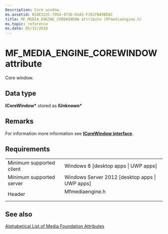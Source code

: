 ```yaml
---
Description: Core window.
ms.assetid: B18E322C-7954-473D-81A2-F181FBA9BDAC
title: MF_MEDIA_ENGINE_COREWINDOW attribute (Mfmediaengine.h)
ms.topic: reference
ms.date: 05/31/2018
---
```


# MF\_MEDIA\_ENGINE\_COREWINDOW attribute

Core window.

## Data type

**ICoreWindow\*** stored as **IUnknown\***

## Remarks

For information more information see [**ICoreWindow interface**](https://msdn.microsoft.com/library/BR208296(v=Win.10).aspx).

## Requirements



|                                     |                                                                                            |
|-------------------------------------|--------------------------------------------------------------------------------------------|
| Minimum supported client<br/> | Windows 8 \[desktop apps \| UWP apps\]<br/>                                          |
| Minimum supported server<br/> | Windows Server 2012 \[desktop apps \| UWP apps\]<br/>                                |
| Header<br/>                   | <dl> <dt>Mfmediaengine.h</dt> </dl> |



## See also

<dl> <dt>

[Alphabetical List of Media Foundation Attributes](alphabetical-list-of-media-foundation-attributes.md)
</dt> </dl>

 

 




